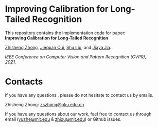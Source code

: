 # Improving Calibration for Long-Tailed Recognition


This repository contains the implementation code for paper: <br>
__Improving Calibration for Long-Tailed Recognition__ <br>

[Zhisheng Zhong](https://zzs1994.github.io), [Jiequan Cui](https://scholar.google.com/citations?user=KbXLN2AAAAAJ&hl=zh-CN), [Shu Liu](http://shuliu.me/), and [Jiaya Jia](https://jiaya.me/).

<em> IEEE Conference on Computer Vision and Pattern Recognition (CVPR), 2021. </em>


# Contacts

If you have any questions , please do not hesitate to contact us by emails.

Zhisheng Zhong: zszhong@pku.edu.cn

If you have any questions about our work, feel free to contact us through email (yuzhe@mit.edu & zhixu@mit.edu) or Github issues.